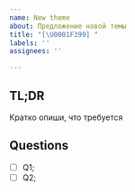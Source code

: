 ```yaml
---
name: New theme
about: Предложение новой темы
title: "[\U0001F399️] "
labels: ''
assignees: ''

---
```


## TL;DR

Кратко опиши, что требуется

## Questions

- [ ] Q1;
- [ ] Q2;
